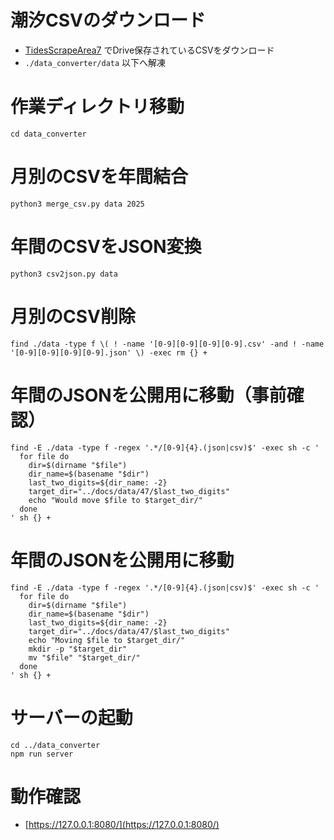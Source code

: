 # 潮汐CSVのダウンロード

* [TidesScrapeArea7](https://docs.google.com/spreadsheets/d/1bvcqXbE-apl_1dp5tXze-TtzQs8qx9bBj2dre2ttA0g/edit#gid=0) でDrive保存されているCSVをダウンロード
* `./data_converter/data` 以下へ解凍

# 作業ディレクトリ移動

```
cd data_converter
```

# 月別のCSVを年間結合

```
python3 merge_csv.py data 2025
```

# 年間のCSVをJSON変換

```
python3 csv2json.py data
```

# 月別のCSV削除

```
find ./data -type f \( ! -name '[0-9][0-9][0-9][0-9].csv' -and ! -name '[0-9][0-9][0-9][0-9].json' \) -exec rm {} +
```

# 年間のJSONを公開用に移動（事前確認）

```
find -E ./data -type f -regex '.*/[0-9]{4}.(json|csv)$' -exec sh -c '
  for file do
    dir=$(dirname "$file")
    dir_name=$(basename "$dir")
    last_two_digits=${dir_name: -2}
    target_dir="../docs/data/47/$last_two_digits"
    echo "Would move $file to $target_dir/"
  done
' sh {} +
```

# 年間のJSONを公開用に移動

```
find -E ./data -type f -regex '.*/[0-9]{4}.(json|csv)$' -exec sh -c '
  for file do
    dir=$(dirname "$file")
    dir_name=$(basename "$dir")
    last_two_digits=${dir_name: -2}
    target_dir="../docs/data/47/$last_two_digits"
    echo "Moving $file to $target_dir/"
    mkdir -p "$target_dir"
    mv "$file" "$target_dir/"
  done
' sh {} +
```

# サーバーの起動

```
cd ../data_converter
npm run server
```

# 動作確認

* [https://127.0.0.1:8080/](https://127.0.0.1:8080/)